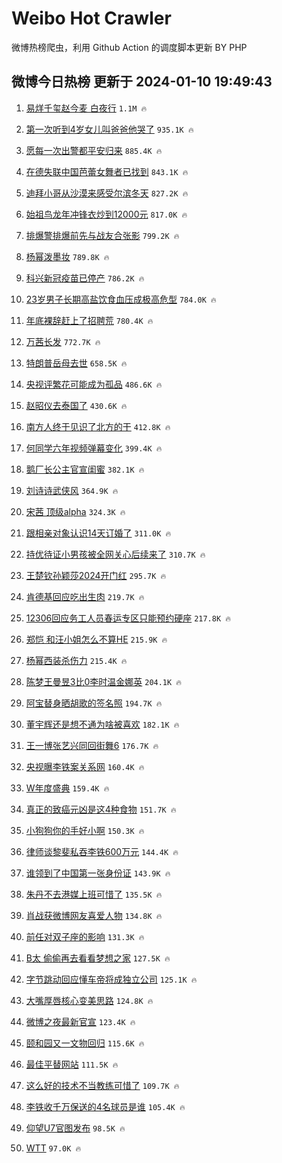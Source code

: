 # Weibo Hot Crawler 



微博热榜爬虫，利用 Github Action 的调度脚本更新 BY PHP 


## 微博今日热榜 更新于 2024-01-10 19:49:43 
1. [易烊千玺赵今麦 白夜行](https://s.weibo.com/weibo?q=%E6%98%93%E7%83%8A%E5%8D%83%E7%8E%BA%E8%B5%B5%E4%BB%8A%E9%BA%A6%20%E7%99%BD%E5%A4%9C%E8%A1%8C&t=31&band_rank=1&Refer=top) `1.1M 🔥` 

1. [第一次听到4岁女儿叫爸爸他哭了](https://s.weibo.com/weibo?q=%23%E7%AC%AC%E4%B8%80%E6%AC%A1%E5%90%AC%E5%88%B04%E5%B2%81%E5%A5%B3%E5%84%BF%E5%8F%AB%E7%88%B8%E7%88%B8%E4%BB%96%E5%93%AD%E4%BA%86%23&t=31&band_rank=2&Refer=top) `935.1K 🔥` 

1. [愿每一次出警都平安归来](https://s.weibo.com/weibo?q=%23%E6%84%BF%E6%AF%8F%E4%B8%80%E6%AC%A1%E5%87%BA%E8%AD%A6%E9%83%BD%E5%B9%B3%E5%AE%89%E5%BD%92%E6%9D%A5%23&t=31&band_rank=3&Refer=top) `885.4K 🔥` 

1. [在德失联中国芭蕾女舞者已找到](https://s.weibo.com/weibo?q=%23%E5%9C%A8%E5%BE%B7%E5%A4%B1%E8%81%94%E4%B8%AD%E5%9B%BD%E8%8A%AD%E8%95%BE%E5%A5%B3%E8%88%9E%E8%80%85%E5%B7%B2%E6%89%BE%E5%88%B0%23&t=31&band_rank=4&Refer=top) `843.1K 🔥` 

1. [迪拜小哥从沙漠来感受尔滨冬天](https://s.weibo.com/weibo?q=%23%E8%BF%AA%E6%8B%9C%E5%B0%8F%E5%93%A5%E4%BB%8E%E6%B2%99%E6%BC%A0%E6%9D%A5%E6%84%9F%E5%8F%97%E5%B0%94%E6%BB%A8%E5%86%AC%E5%A4%A9%23&t=31&band_rank=5&Refer=top) `827.2K 🔥` 

1. [始祖鸟龙年冲锋衣炒到12000元](https://s.weibo.com/weibo?q=%23%E5%A7%8B%E7%A5%96%E9%B8%9F%E9%BE%99%E5%B9%B4%E5%86%B2%E9%94%8B%E8%A1%A3%E7%82%92%E5%88%B012000%E5%85%83%23&t=31&band_rank=6&Refer=top) `817.0K 🔥` 

1. [排爆警排爆前先与战友合张影](https://s.weibo.com/weibo?q=%23%E6%8E%92%E7%88%86%E8%AD%A6%E6%8E%92%E7%88%86%E5%89%8D%E5%85%88%E4%B8%8E%E6%88%98%E5%8F%8B%E5%90%88%E5%BC%A0%E5%BD%B1%23&t=31&band_rank=7&Refer=top) `799.2K 🔥` 

1. [杨幂泼墨妆](https://s.weibo.com/weibo?q=%23%E6%9D%A8%E5%B9%82%E6%B3%BC%E5%A2%A8%E5%A6%86%23&t=31&band_rank=8&Refer=top) `789.8K 🔥` 

1. [科兴新冠疫苗已停产](https://s.weibo.com/weibo?q=%23%E7%A7%91%E5%85%B4%E6%96%B0%E5%86%A0%E7%96%AB%E8%8B%97%E5%B7%B2%E5%81%9C%E4%BA%A7%23&t=31&band_rank=9&Refer=top) `786.2K 🔥` 

1. [23岁男子长期高盐饮食血压成极高危型](https://s.weibo.com/weibo?q=%2323%E5%B2%81%E7%94%B7%E5%AD%90%E9%95%BF%E6%9C%9F%E9%AB%98%E7%9B%90%E9%A5%AE%E9%A3%9F%E8%A1%80%E5%8E%8B%E6%88%90%E6%9E%81%E9%AB%98%E5%8D%B1%E5%9E%8B%23&t=31&band_rank=10&Refer=top) `784.0K 🔥` 

1. [年底裸辞赶上了招聘荒](https://s.weibo.com/weibo?q=%23%E5%B9%B4%E5%BA%95%E8%A3%B8%E8%BE%9E%E8%B5%B6%E4%B8%8A%E4%BA%86%E6%8B%9B%E8%81%98%E8%8D%92%23&t=31&band_rank=11&Refer=top) `780.4K 🔥` 

1. [万茜长发](https://s.weibo.com/weibo?q=%E4%B8%87%E8%8C%9C%E9%95%BF%E5%8F%91&t=31&band_rank=12&Refer=top) `772.7K 🔥` 

1. [特朗普岳母去世](https://s.weibo.com/weibo?q=%23%E7%89%B9%E6%9C%97%E6%99%AE%E5%B2%B3%E6%AF%8D%E5%8E%BB%E4%B8%96%23&t=31&band_rank=13&Refer=top) `658.5K 🔥` 

1. [央视评繁花可能成为孤品](https://s.weibo.com/weibo?q=%23%E5%A4%AE%E8%A7%86%E8%AF%84%E7%B9%81%E8%8A%B1%E5%8F%AF%E8%83%BD%E6%88%90%E4%B8%BA%E5%AD%A4%E5%93%81%23&t=31&band_rank=14&Refer=top) `486.6K 🔥` 

1. [赵昭仪去泰国了](https://s.weibo.com/weibo?q=%23%E8%B5%B5%E6%98%AD%E4%BB%AA%E5%8E%BB%E6%B3%B0%E5%9B%BD%E4%BA%86%23&t=31&band_rank=15&Refer=top) `430.6K 🔥` 

1. [南方人终于见识了北方的干](https://s.weibo.com/weibo?q=%23%E5%8D%97%E6%96%B9%E4%BA%BA%E7%BB%88%E4%BA%8E%E8%A7%81%E8%AF%86%E4%BA%86%E5%8C%97%E6%96%B9%E7%9A%84%E5%B9%B2%23&t=31&band_rank=16&Refer=top) `412.8K 🔥` 

1. [何同学六年视频弹幕变化](https://s.weibo.com/weibo?q=%23%E4%BD%95%E5%90%8C%E5%AD%A6%E5%85%AD%E5%B9%B4%E8%A7%86%E9%A2%91%E5%BC%B9%E5%B9%95%E5%8F%98%E5%8C%96%23&t=31&band_rank=17&Refer=top) `399.4K 🔥` 

1. [鹅厂长公主官宣闺蜜](https://s.weibo.com/weibo?q=%E9%B9%85%E5%8E%82%E9%95%BF%E5%85%AC%E4%B8%BB%E5%AE%98%E5%AE%A3%E9%97%BA%E8%9C%9C&t=31&band_rank=18&Refer=top) `382.1K 🔥` 

1. [刘诗诗武侠风](https://s.weibo.com/weibo?q=%E5%88%98%E8%AF%97%E8%AF%97%E6%AD%A6%E4%BE%A0%E9%A3%8E&t=31&band_rank=19&Refer=top) `364.9K 🔥` 

1. [宋茜 顶级alpha](https://s.weibo.com/weibo?q=%E5%AE%8B%E8%8C%9C%20%E9%A1%B6%E7%BA%A7alpha&t=31&band_rank=20&Refer=top) `324.3K 🔥` 

1. [跟相亲对象认识14天订婚了](https://s.weibo.com/weibo?q=%E8%B7%9F%E7%9B%B8%E4%BA%B2%E5%AF%B9%E8%B1%A1%E8%AE%A4%E8%AF%8614%E5%A4%A9%E8%AE%A2%E5%A9%9A%E4%BA%86&t=31&band_rank=21&Refer=top) `311.0K 🔥` 

1. [持优待证小男孩被全网关心后续来了](https://s.weibo.com/weibo?q=%23%E6%8C%81%E4%BC%98%E5%BE%85%E8%AF%81%E5%B0%8F%E7%94%B7%E5%AD%A9%E8%A2%AB%E5%85%A8%E7%BD%91%E5%85%B3%E5%BF%83%E5%90%8E%E7%BB%AD%E6%9D%A5%E4%BA%86%23&t=31&band_rank=22&Refer=top) `310.7K 🔥` 

1. [王楚钦孙颖莎2024开门红](https://s.weibo.com/weibo?q=%23%E7%8E%8B%E6%A5%9A%E9%92%A6%E5%AD%99%E9%A2%96%E8%8E%8E2024%E5%BC%80%E9%97%A8%E7%BA%A2%23&t=31&band_rank=23&Refer=top) `295.7K 🔥` 

1. [肯德基回应吃出生肉](https://s.weibo.com/weibo?q=%23%E8%82%AF%E5%BE%B7%E5%9F%BA%E5%9B%9E%E5%BA%94%E5%90%83%E5%87%BA%E7%94%9F%E8%82%89%23&t=31&band_rank=24&Refer=top) `219.7K 🔥` 

1. [12306回应务工人员春运专区只能预约硬座](https://s.weibo.com/weibo?q=%2312306%E5%9B%9E%E5%BA%94%E5%8A%A1%E5%B7%A5%E4%BA%BA%E5%91%98%E6%98%A5%E8%BF%90%E4%B8%93%E5%8C%BA%E5%8F%AA%E8%83%BD%E9%A2%84%E7%BA%A6%E7%A1%AC%E5%BA%A7%23&t=31&band_rank=25&Refer=top) `217.8K 🔥` 

1. [郑恺 和汪小姐怎么不算HE](https://s.weibo.com/weibo?q=%E9%83%91%E6%81%BA%20%E5%92%8C%E6%B1%AA%E5%B0%8F%E5%A7%90%E6%80%8E%E4%B9%88%E4%B8%8D%E7%AE%97HE&t=31&band_rank=26&Refer=top) `215.9K 🔥` 

1. [杨幂西装杀伤力](https://s.weibo.com/weibo?q=%E6%9D%A8%E5%B9%82%E8%A5%BF%E8%A3%85%E6%9D%80%E4%BC%A4%E5%8A%9B&t=31&band_rank=27&Refer=top) `215.4K 🔥` 

1. [陈梦王曼昱3比0李时温金娜英](https://s.weibo.com/weibo?q=%23%E9%99%88%E6%A2%A6%E7%8E%8B%E6%9B%BC%E6%98%B13%E6%AF%940%E6%9D%8E%E6%97%B6%E6%B8%A9%E9%87%91%E5%A8%9C%E8%8B%B1%23&t=31&band_rank=28&Refer=top) `204.1K 🔥` 

1. [阿宝替身晒胡歌的签名照](https://s.weibo.com/weibo?q=%23%E9%98%BF%E5%AE%9D%E6%9B%BF%E8%BA%AB%E6%99%92%E8%83%A1%E6%AD%8C%E7%9A%84%E7%AD%BE%E5%90%8D%E7%85%A7%23&t=31&band_rank=29&Refer=top) `194.7K 🔥` 

1. [董宇辉还是想不通为啥被喜欢](https://s.weibo.com/weibo?q=%23%E8%91%A3%E5%AE%87%E8%BE%89%E8%BF%98%E6%98%AF%E6%83%B3%E4%B8%8D%E9%80%9A%E4%B8%BA%E5%95%A5%E8%A2%AB%E5%96%9C%E6%AC%A2%23&t=31&band_rank=30&Refer=top) `182.1K 🔥` 

1. [王一博张艺兴同回街舞6](https://s.weibo.com/weibo?q=%23%E7%8E%8B%E4%B8%80%E5%8D%9A%E5%BC%A0%E8%89%BA%E5%85%B4%E5%90%8C%E5%9B%9E%E8%A1%97%E8%88%9E6%23&t=31&band_rank=31&Refer=top) `176.7K 🔥` 

1. [央视曝李铁案关系网](https://s.weibo.com/weibo?q=%23%E5%A4%AE%E8%A7%86%E6%9B%9D%E6%9D%8E%E9%93%81%E6%A1%88%E5%85%B3%E7%B3%BB%E7%BD%91%23&t=31&band_rank=32&Refer=top) `160.4K 🔥` 

1. [W年度盛典](https://s.weibo.com/weibo?q=W%E5%B9%B4%E5%BA%A6%E7%9B%9B%E5%85%B8&t=31&band_rank=33&Refer=top) `159.4K 🔥` 

1. [真正的致癌元凶是这4种食物](https://s.weibo.com/weibo?q=%23%E7%9C%9F%E6%AD%A3%E7%9A%84%E8%87%B4%E7%99%8C%E5%85%83%E5%87%B6%E6%98%AF%E8%BF%994%E7%A7%8D%E9%A3%9F%E7%89%A9%23&t=31&band_rank=34&Refer=top) `151.7K 🔥` 

1. [小狗狗你的手好小啊](https://s.weibo.com/weibo?q=%E5%B0%8F%E7%8B%97%E7%8B%97%E4%BD%A0%E7%9A%84%E6%89%8B%E5%A5%BD%E5%B0%8F%E5%95%8A&t=31&band_rank=35&Refer=top) `150.3K 🔥` 

1. [律师谈黎斐私吞李铁600万元](https://s.weibo.com/weibo?q=%23%E5%BE%8B%E5%B8%88%E8%B0%88%E9%BB%8E%E6%96%90%E7%A7%81%E5%90%9E%E6%9D%8E%E9%93%81600%E4%B8%87%E5%85%83%23&t=31&band_rank=36&Refer=top) `144.4K 🔥` 

1. [谁领到了中国第一张身份证](https://s.weibo.com/weibo?q=%23%E8%B0%81%E9%A2%86%E5%88%B0%E4%BA%86%E4%B8%AD%E5%9B%BD%E7%AC%AC%E4%B8%80%E5%BC%A0%E8%BA%AB%E4%BB%BD%E8%AF%81%23&t=31&band_rank=37&Refer=top) `143.9K 🔥` 

1. [朱丹不去港媒上班可惜了](https://s.weibo.com/weibo?q=%E6%9C%B1%E4%B8%B9%E4%B8%8D%E5%8E%BB%E6%B8%AF%E5%AA%92%E4%B8%8A%E7%8F%AD%E5%8F%AF%E6%83%9C%E4%BA%86&t=31&band_rank=38&Refer=top) `135.5K 🔥` 

1. [肖战获微博网友喜爱人物](https://s.weibo.com/weibo?q=%23%E8%82%96%E6%88%98%E8%8E%B7%E5%BE%AE%E5%8D%9A%E7%BD%91%E5%8F%8B%E5%96%9C%E7%88%B1%E4%BA%BA%E7%89%A9%23&t=31&band_rank=39&Refer=top) `134.8K 🔥` 

1. [前任对双子座的影响](https://s.weibo.com/weibo?q=%E5%89%8D%E4%BB%BB%E5%AF%B9%E5%8F%8C%E5%AD%90%E5%BA%A7%E7%9A%84%E5%BD%B1%E5%93%8D&t=31&band_rank=40&Refer=top) `131.3K 🔥` 

1. [B太 偷偷再去看看梦想之家](https://s.weibo.com/weibo?q=B%E5%A4%AA%20%E5%81%B7%E5%81%B7%E5%86%8D%E5%8E%BB%E7%9C%8B%E7%9C%8B%E6%A2%A6%E6%83%B3%E4%B9%8B%E5%AE%B6&t=31&band_rank=41&Refer=top) `127.5K 🔥` 

1. [字节跳动回应懂车帝将成独立公司](https://s.weibo.com/weibo?q=%23%E5%AD%97%E8%8A%82%E8%B7%B3%E5%8A%A8%E5%9B%9E%E5%BA%94%E6%87%82%E8%BD%A6%E5%B8%9D%E5%B0%86%E6%88%90%E7%8B%AC%E7%AB%8B%E5%85%AC%E5%8F%B8%23&t=31&band_rank=42&Refer=top) `125.1K 🔥` 

1. [大嘴厚唇核心变美思路](https://s.weibo.com/weibo?q=%E5%A4%A7%E5%98%B4%E5%8E%9A%E5%94%87%E6%A0%B8%E5%BF%83%E5%8F%98%E7%BE%8E%E6%80%9D%E8%B7%AF&t=31&band_rank=43&Refer=top) `124.8K 🔥` 

1. [微博之夜最新官宣](https://s.weibo.com/weibo?q=%23%E5%BE%AE%E5%8D%9A%E4%B9%8B%E5%A4%9C%E6%9C%80%E6%96%B0%E5%AE%98%E5%AE%A3%23&t=31&band_rank=44&Refer=top) `123.4K 🔥` 

1. [颐和园又一文物回归](https://s.weibo.com/weibo?q=%23%E9%A2%90%E5%92%8C%E5%9B%AD%E5%8F%88%E4%B8%80%E6%96%87%E7%89%A9%E5%9B%9E%E5%BD%92%23&t=31&band_rank=45&Refer=top) `115.6K 🔥` 

1. [最佳平替网站](https://s.weibo.com/weibo?q=%E6%9C%80%E4%BD%B3%E5%B9%B3%E6%9B%BF%E7%BD%91%E7%AB%99&t=31&band_rank=46&Refer=top) `111.5K 🔥` 

1. [这么好的技术不当教练可惜了](https://s.weibo.com/weibo?q=%E8%BF%99%E4%B9%88%E5%A5%BD%E7%9A%84%E6%8A%80%E6%9C%AF%E4%B8%8D%E5%BD%93%E6%95%99%E7%BB%83%E5%8F%AF%E6%83%9C%E4%BA%86&t=31&band_rank=47&Refer=top) `109.7K 🔥` 

1. [李铁收千万保送的4名球员是谁](https://s.weibo.com/weibo?q=%23%E6%9D%8E%E9%93%81%E6%94%B6%E5%8D%83%E4%B8%87%E4%BF%9D%E9%80%81%E7%9A%844%E5%90%8D%E7%90%83%E5%91%98%E6%98%AF%E8%B0%81%23&t=31&band_rank=48&Refer=top) `105.4K 🔥` 

1. [仰望U7官图发布](https://s.weibo.com/weibo?q=%23%E4%BB%B0%E6%9C%9BU7%E5%AE%98%E5%9B%BE%E5%8F%91%E5%B8%83%23&t=31&band_rank=49&Refer=top) `98.5K 🔥` 

1. [WTT](https://s.weibo.com/weibo?q=WTT&t=31&band_rank=50&Refer=top) `97.0K 🔥` 

